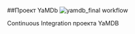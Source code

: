 ##Проект YaMDb ![yamdb_final workflow](https://github.com/fitoyaz/yamdb_final/actions/workflows/yamdb_workflow.yml/badge.svg)

Continuous Integration проекта YaMDB
